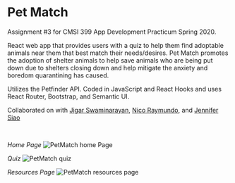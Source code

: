 # Pet Match 

Assignment #3 for CMSI 399 App Development Practicum Spring 2020.

React web app that provides users with a quiz to help them find adoptable animals near them that best match their needs/desires. Pet Match promotes the adoption of shelter animals to help save animals who are being put down due to shelters closing down and help mitigate the anxiety and boredom quarantining has caused. 

Utilizes the Petfinder API. Coded in JavaScript and React Hooks and uses React Router, Bootstrap, and Semantic UI. 

Collaborated on with [Jigar Swaminarayan](https://github.com/JigarSwam), [Nico Raymundo](https://github.com/nraymundo), and [Jennifer Siao](https://github.com/jennifer-s19)

&nbsp;

*Home Page*
![PetMatch home Page](https://i.imgur.com/wpZq6zy.png)

*Quiz*
![PetMatch quiz](https://i.imgur.com/6ho7x8H.png)

*Resources Page*
![PetMatch resources page](https://i.imgur.com/F1GNCzl.png)
